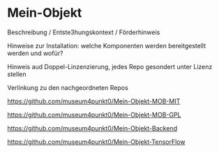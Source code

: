 # Mein-Objekt

Beschreibung / Entste3hungskontext / Förderhinweis

Hinweise zur Installation: welche Komponenten werden bereitgestellt werden und wofür?

Hinweis aud Doppel-Linzenzierung, jedes Repo gesondert unter Lizenz stellen

Verlinkung zu den nachgeordneten Repos

https://github.com/museum4punkt0/Mein-Objekt-MOB-MIT

https://github.com/museum4punkt0/Mein-Objekt-MOB-GPL

https://github.com/museum4punkt0/Mein-Objekt-Backend

https://github.com/museum4punkt0/Mein-Objekt-TensorFlow
